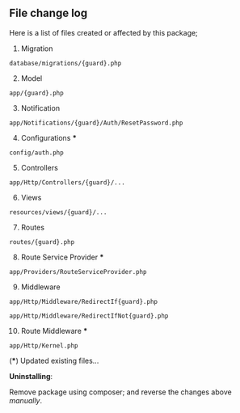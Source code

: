 File change log
--
Here is a list of files created or affected by this package;

1. Migration

`database/migrations/{guard}.php`

2. Model

`app/{guard}.php`

3. Notification

`app/Notifications/{guard}/Auth/ResetPassword.php`

4. Configurations **\***

`config/auth.php`

5. Controllers

`app/Http/Controllers/{guard}/...`

6. Views

`resources/views/{guard}/...`

7. Routes

`routes/{guard}.php`

8. Route Service Provider **\***

`app/Providers/RouteServiceProvider.php`

9. Middleware

`app/Http/Middleware/RedirectIf{guard}.php`

`app/Http/Middleware/RedirectIfNot{guard}.php`

10. Route Middleware **\***

`app/Http/Kernel.php`

(**\***) Updated existing files...

**Uninstalling**:

Remove package using composer; and reverse the changes above _manually_.